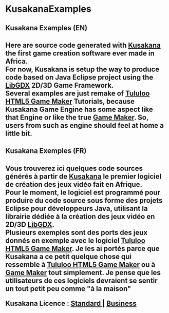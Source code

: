# KusakanaExamples
<h2>Kusakana Examples (EN)<h2>

Here are source code generated with <a href='http://www.negrorevolutio.com/kusakana.html'>Kusakana</a> the first game creation software ever made in Africa.<br/>
For now, Kusakana is setup the way to produce code based on Java Eclipse project using the <a href="https://libgdx.badlogicgames.com">LibGDX</a> 2D/3D Game Framework.<br/>
Several examples are just remake of <a href="www.tululoo.com">Tululoo HTML5 Game Maker</a> Tutorials, because Kusakana Game Engine has some aspect like that Engine or like the true  <a href="https://www.yoyogames.com/gamemaker">Game Maker</a>. So, users from such as engine should feel at home a little bit.<br/>
<h2>Kusakana Exemples (FR)<h2>

Vous trouverez ici quelques code sources générés à partir de <a href='http://www.negrorevolutio.com/kusakana.html'>Kusakana</a> le premier logiciel de création des jeux vidéo fait en Afrique.<br/>
Pour le moment, le logiciel est programmé pour produire du code source sous forme des projets Eclipse pour développeurs Java, utilisant la librairie dédiée à la création des jeux vidéo en 2D/3D <a href="https://libgdx.badlogicgames.com">LibGDX</a>.<br/>
Plusieurs exemples sont des ports des jeux donnés en exemple avec le logiciel <a href="www.tululoo.com">Tululoo HTML5 Game Maker</a>. Je les ai portés parce que Kusakana a ce petit quelque chose qui ressemble à <a href="www.tululoo.com">Tululoo HTML5 Game Maker</a> ou à <a href="https://www.yoyogames.com/gamemaker">Game Maker</a> tout simplement. Je pense que les utilisateurs de ces logiciels devraient se sentir un tout petit peu comme "à la maison"<br/>

<b>Kusakana Licence : <a href="http://www.negrorevolutio.com/sommaire.html">Standard |</a> <a href="mailto: yozefx@negrorevolutio.com">Business</a></b>
